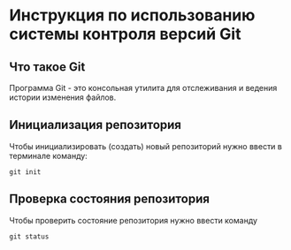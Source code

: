 # **Инструкция по использованию системы контроля версий Git**

## Что такое Git

Программа Git - это консольная утилита для отслеживания и ведения истории изменения файлов.

## Инициализация репозитория

Чтобы инициализировать (создать) новый репозиторий нужно ввести в терминале команду:

    git init 

## Проверка состояния репозитория

Чтобы проверить состояние репозитория нужно ввести команду

    git status